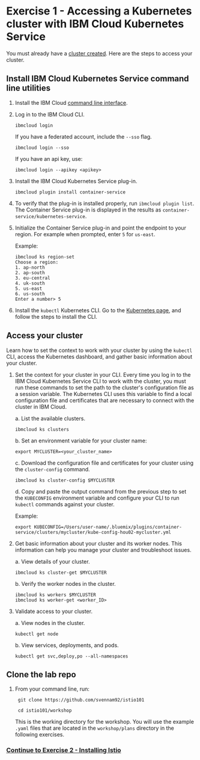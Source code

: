 # Exercise 1 - Accessing a Kubernetes cluster with IBM Cloud Kubernetes Service

You must already have a [cluster created](https://console.bluemix.net/docs/containers/container_index.html#container_index). Here are the steps to access your cluster.

## Install IBM Cloud Kubernetes Service command line utilities

1. Install the IBM Cloud [command line interface](https://console.bluemix.net/docs/cli/reference/bluemix_cli/get_started.html#getting-started).
2. Log in to the IBM Cloud CLI.

   ```text
   ibmcloud login
   ```

   If you have a federated account, include the `--sso` flag.

   ```text
   ibmcloud login --sso
   ```

   If you have an api key, use:

   ```text
   ibmcloud login --apikey <apikey>
   ```

3. Install the IBM Cloud Kubernetes Service plug-in.

   ```text
   ibmcloud plugin install container-service
   ```

4. To verify that the plug-in is installed properly, run `ibmcloud plugin list`. The Container Service plug-in is displayed in the results as `container-service/kubernetes-service`.
5. Initialize the Container Service plug-in and point the endpoint to your region. For example when prompted, enter `5` for `us-east`.

   Example:

   ```text
   ibmcloud ks region-set
   Choose a region:
   1. ap-north
   2. ap-south
   3. eu-central
   4. uk-south
   5. us-east
   6. us-south
   Enter a number> 5
   ```

6. Install the `kubectl` Kubernetes CLI. Go to the [Kubernetes page](https://kubernetes.io/docs/tasks/tools/install-kubectl/#install-kubectl-binary-via-curl), and follow the steps to install the CLI.

## Access your cluster

Learn how to set the context to work with your cluster by using the `kubectl` CLI, access the Kubernetes dashboard, and gather basic information about your cluster.

1. Set the context for your cluster in your CLI. Every time you log in to the IBM Cloud Kubernetes Service CLI to work with the cluster, you must run these commands to set the path to the cluster's configuration file as a session variable. The Kubernetes CLI uses this variable to find a local configuration file and certificates that are necessary to connect with the cluster in IBM Cloud.

   a. List the available clusters.

   ```text
   ibmcloud ks clusters
   ```

   b. Set an environment variable for your cluster name:

   ```text
   export MYCLUSTER=<your_cluster_name>
   ```

   c. Download the configuration file and certificates for your cluster using the `cluster-config` command.

   ```text
   ibmcloud ks cluster-config $MYCLUSTER
   ```

   d. Copy and paste the output command from the previous step to set the `KUBECONFIG` environment variable and configure your CLI to run `kubectl` commands against your cluster.

   Example:

   ```text
   export KUBECONFIG=/Users/user-name/.bluemix/plugins/container-service/clusters/mycluster/kube-config-hou02-mycluster.yml
   ```

2. Get basic information about your cluster and its worker nodes. This information can help you manage your cluster and troubleshoot issues.

   a. View details of your cluster.

   ```text
   ibmcloud ks cluster-get $MYCLUSTER
   ```

   b. Verify the worker nodes in the cluster.

   ```text
   ibmcloud ks workers $MYCLUSTER
   ibmcloud ks worker-get <worker_ID>
   ```

3. Validate access to your cluster.

   a. View nodes in the cluster.

   ```text
   kubectl get node
   ```

   b. View services, deployments, and pods.

   ```text
   kubectl get svc,deploy,po --all-namespaces
   ```

## Clone the lab repo

1. From your command line, run:

   ```text
    git clone https://github.com/svennam92/istio101

    cd istio101/workshop
   ```

   This is the working directory for the workshop. You will use the example `.yaml` files that are located in the `workshop/plans` directory in the following exercises.

### [Continue to Exercise 2 - Installing Istio](exercise-2.md)

